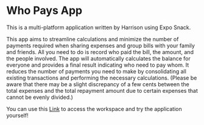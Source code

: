 # Who Pays App

This is a multi-platform application written by Harrison using Expo Snack.

This app aims to streamline calculations and minimize the number of payments required when sharing expenses and group bills with your family and friends. All you need to do is record who paid the bill, the amount, and the people involved. The app will automatically calculates the balance for everyone and provides a final result indicating who need to pay whom. It reduces the number of payments you need to make by consolidating all existing transactions and performing the necessary calculations. (Please be aware that there may be a slight discrepancy of a few cents between the total expenses and the total repayment amount due to certain expenses that cannot be evenly divided.)

You can use this [Link](https://snack.expo.dev/@harrisoninexpo/whopays_v5) to access the workspace and try the application yourself!
